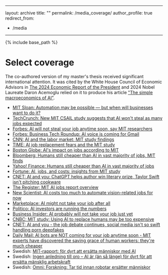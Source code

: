 
---
layout: archive
title: ""
permalink: /media_coverage/
author_profile: true
redirect_from:
  - /media
---

{% include base_path %}

Select coverage
======

The co-authored version of my master's thesis received significant international attention. It was cited by the White House Council of Economic Advisors in [The 2024 Economic Report of the President](https://bidenwhitehouse.archives.gov/cea/written-materials/2024/03/21/the-2024-economic-report-of-the-president/) and 2024 Nobel Laureate Daron Acemoglu relied on it to produce his article ["The simple macroeconomics of AI"](https://academic.oup.com/economicpolicy/article/40/121/13/7728473).

* [MIT Sloan: Automation may be possible — but when will businesses want to do it?](https://mitsloan.mit.edu/ideas-made-to-matter/automation-may-be-possible-when-will-businesses-want-to-do-it)
* [TechCrunch: New MIT CSAIL study suggests that AI won't steal as many jobs expected](https://techcrunch.com/2024/01/22/new-mit-csail-study-suggests-that-ai-wont-steal-as-many-jobs-expected/)
* [Forbes: AI will not steal your job anytime soon, say MIT researchers](https://www.forbes.com/sites/gilpress/2024/01/22/ai-will-not-steal-your-job-anytime-soon-say-mit-researchers/)
* [Forbes: Business Tech Roundup: AI voice is coming for Gmail](https://www.forbes.com/sites/quickerbettertech/2024/01/28/business-tech-roundup-ai-voice-is-coming-for-gmail/)
* [CNN: AI and the labor market: MIT study findings](https://edition.cnn.com/2024/01/22/tech/ai-labor-market-mit-study/index.html)
* [TIME: AI job replacement fears and the MIT study](https://time.com/6565026/ai-job-replacement-mit-study/)
* [Boston Globe: AI's impact on jobs according to MIT](https://www.bostonglobe.com/2024/01/22/business/ai-jobs-mit/)
* [Bloomberg: Humans still cheaper than AI in vast majority of jobs, MIT finds](https://www.bloomberg.com/news/articles/2024-01-22/humans-still-cheaper-than-ai-in-vast-majority-of-jobs-mit-finds?srnd=undefined)
* [Yahoo! Finance: Humans still cheaper than AI in vast majority of jobs](https://finance.yahoo.com/news/humans-still-cheaper-ai-vast-120000235.html)
* [Fortune: AI, jobs, and costs: insights from MIT study](https://fortune.com/2024/01/22/ai-jobs-humans-cost-mit-study/)
* [CNET: AI and you: ChatGPT helps author win literary prize, Taylor Swift isn't pitching cookware](https://www.cnet.com/tech/computing/ai-and-you-chatgpt-helps-author-win-literary-prize-taylor-swift-isnt-pitching-cookware/)
* [The Register: MIT AI jobs report overview](https://www.theregister.com/2024/01/22/mit_ai_jobs_report/)
* [New Scientist: AI costs too much to automate vision-related jobs for now](https://www.newscientist.com/article/2413386-ai-costs-too-much-to-automate-vision-related-jobs-for-now/)
* [Marketplace: AI might not take your job after all](https://www.marketplace.org/story/2024/01/22/ai-might-not-take-your-job-after-all)
* [Politico: AI investors are running the numbers](https://www.politico.com/newsletters/future-pulse/2024/01/22/ai-investors-are-running-the-numbers-00136876)
* [Business Insider: AI probably will not take your job just yet](https://www.businessinsider.com/ai-probably-will-not-take-your-job-just-yet-2024-1)
* [CNBC: MIT study: Using AI to replace humans may be too expensive](https://www.cnbc.com/2024/02/02/mit-study-using-ai-to-replace-humans-may-be-too-expensive.html)
* [CNET: AI and you - the job debate continues, social media isn't so swift handling porn deepfakes](https://www.cnet.com/tech/computing/ai-and-you-the-job-debate-continues-social-media-isnt-so-swift-handling-porn-deepfakes/)
* [Daily Mail: AI bots are NOT coming for your job anytime soon - MIT experts have discovered the saving grace of human workers: they're much cheaper]([https://omni.se/forskning-tar-tid-innan-robotar-ersatter-manniskor/a/BWO2Vw](https://www.dailymail.co.uk/news/article-12997273/AI-bots-job-MIT-automation-human-wages.html))
* Swedish: [MIT-rapport: för dyrt att ersätta människor med AI](https://computersweden.se/article/1297982/mit-rapport-for-dyrt-att-ersatta-manniskor-med-ai.html)
* Swedish: [Ingen anledning till oro – AI är (än så länge) för dyrt för att ersätta mänsklig arbetskraft](https://www.breakit.se/artikel/39008/ingen-anledning-till-oro-ai-ar-an-sa-lange-for-dyrt-for-att-ersatta-mansklig-arbetskraft)
* Swedish: [Omni: Forskning: Tar tid innan robotar ersätter människor](https://omni.se/forskning-tar-tid-innan-robotar-ersatter-manniskor/a/BWO2Vw)


